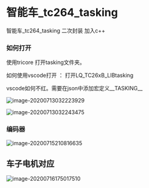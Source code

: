 # 智能车_tc264_tasking
 智能车_tc264_tasking 二次封装 加入c++ 

### 如何打开

使用tricore 打开tasking文件夹。

如何使用vscode打开 ： 打开LQ_TC26xB_LIBtasking

vscode如何不红。需要在json中添加宏定义__TASKING__

![image-20200713032223929](http://tuchuang.hanbaoaaa.xyz/image-20200713032223929.png)

![image-20200713032243475](http://tuchuang.hanbaoaaa.xyz/image-20200713032243475.png)

### 编码器

![image-20200715210816635](http://tuchuang.hanbaoaaa.xyz/image-20200715210816635.png)

## 车子电机对应

![image-20200716175017510](http://tuchuang.hanbaoaaa.xyz/image-20200716175017510.png)

